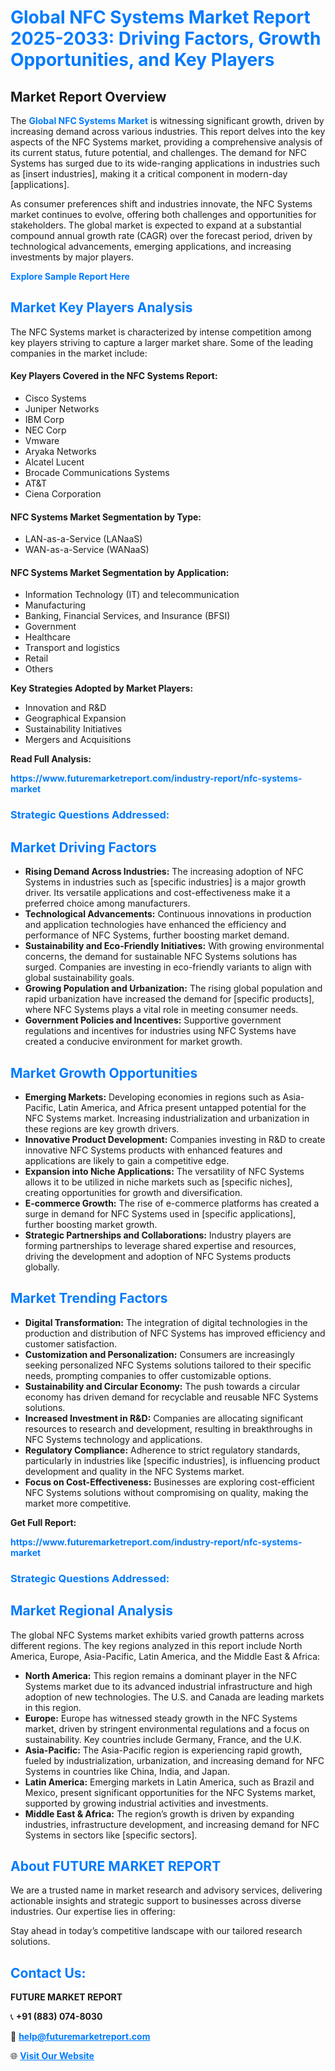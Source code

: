 <h1 style="color: #007BFF;">Global NFC Systems Market Report 2025-2033: Driving Factors, Growth Opportunities, and Key Players</h1>

<section id="overview">
<h2>Market Report Overview</h2>
<p>The <a href="https://www.futuremarketreport.com/industry-report/nfc-systems-market" style="color: #007BFF; text-decoration: none;"><strong>Global NFC Systems Market</strong></a> is witnessing significant growth, driven by increasing demand across various industries. This report delves into the key aspects of the NFC Systems market, providing a comprehensive analysis of its current status, future potential, and challenges. The demand for NFC Systems has surged due to its wide-ranging applications in industries such as [insert industries], making it a critical component in modern-day [applications].</p>
<p>As consumer preferences shift and industries innovate, the NFC Systems market continues to evolve, offering both challenges and opportunities for stakeholders. The global market is expected to expand at a substantial compound annual growth rate (CAGR) over the forecast period, driven by technological advancements, emerging applications, and increasing investments by major players.</p>
</section>

<section id="overview">
<p><a href="https://www.futuremarketreport.com/request-sample/reportId=37381" style="color: #007BFF; text-decoration: none;"><strong>Explore Sample Report Here</strong></a></p>
</section>

<section id="key-players">
<h2 style="color: #007BFF;">Market Key Players Analysis</h2>
<p>The NFC Systems market is characterized by intense competition among key players striving to capture a larger market share. Some of the leading companies in the market include:</p>
<h4>Key Players Covered in the NFC Systems Report:</h4>
<ul><li>Cisco Systems</li><li>Juniper Networks</li><li>IBM Corp</li><li>NEC Corp</li><li>Vmware</li><li>Aryaka Networks</li><li>Alcatel Lucent</li><li>Brocade Communications Systems</li><li>AT&amp;T</li><li>Ciena Corporation</li></ul>
<h4>NFC Systems Market Segmentation by Type:</h4>
<ul><li>LAN-as-a-Service (LANaaS)</li><li>WAN-as-a-Service (WANaaS)</li></ul>

<h4>NFC Systems Market Segmentation by Application:</h4>
<ul><li>Information Technology (IT) and telecommunication</li><li>Manufacturing</li><li>Banking, Financial Services, and Insurance (BFSI)</li><li>Government</li><li>Healthcare</li><li>Transport and logistics</li><li>Retail</li><li>Others</li></ul>
<p><strong>Key Strategies Adopted by Market Players:</strong></p>
<ul>
<li>Innovation and R&D</li>
<li>Geographical Expansion</li>
<li>Sustainability Initiatives</li>
<li>Mergers and Acquisitions</li>
</ul>
</section>

<section>
<p><strong>Read Full Analysis: </strong></p><a href="https://www.futuremarketreport.com/industry-report/nfc-systems-market" style="color: #007BFF; text-decoration: none;"><strong>https://www.futuremarketreport.com/industry-report/nfc-systems-market</strong></a>
<h3 style="color: #007BFF;">Strategic Questions Addressed:</h3>
</section>

<section id="driving-factors">
<h2 style="color: #007BFF;">Market Driving Factors</h2>
<ul>
<li><strong>Rising Demand Across Industries:</strong> The increasing adoption of NFC Systems in industries such as [specific industries] is a major growth driver. Its versatile applications and cost-effectiveness make it a preferred choice among manufacturers.</li>
<li><strong>Technological Advancements:</strong> Continuous innovations in production and application technologies have enhanced the efficiency and performance of NFC Systems, further boosting market demand.</li>
<li><strong>Sustainability and Eco-Friendly Initiatives:</strong> With growing environmental concerns, the demand for sustainable NFC Systems solutions has surged. Companies are investing in eco-friendly variants to align with global sustainability goals.</li>
<li><strong>Growing Population and Urbanization:</strong> The rising global population and rapid urbanization have increased the demand for [specific products], where NFC Systems plays a vital role in meeting consumer needs.</li>
<li><strong>Government Policies and Incentives:</strong> Supportive government regulations and incentives for industries using NFC Systems have created a conducive environment for market growth.</li>
</ul>
</section>

<section id="growth-opportunities">
<h2 style="color: #007BFF;">Market Growth Opportunities</h2>
<ul>
<li><strong>Emerging Markets:</strong> Developing economies in regions such as Asia-Pacific, Latin America, and Africa present untapped potential for the NFC Systems market. Increasing industrialization and urbanization in these regions are key growth drivers.</li>
<li><strong>Innovative Product Development:</strong> Companies investing in R&D to create innovative NFC Systems products with enhanced features and applications are likely to gain a competitive edge.</li>
<li><strong>Expansion into Niche Applications:</strong> The versatility of NFC Systems allows it to be utilized in niche markets such as [specific niches], creating opportunities for growth and diversification.</li>
<li><strong>E-commerce Growth:</strong> The rise of e-commerce platforms has created a surge in demand for NFC Systems used in [specific applications], further boosting market growth.</li>
<li><strong>Strategic Partnerships and Collaborations:</strong> Industry players are forming partnerships to leverage shared expertise and resources, driving the development and adoption of NFC Systems products globally.</li>
</ul>
</section>

<section id="trending-factors">
<h2 style="color: #007BFF;">Market Trending Factors</h2>
<ul>
<li><strong>Digital Transformation:</strong> The integration of digital technologies in the production and distribution of NFC Systems has improved efficiency and customer satisfaction.</li>
<li><strong>Customization and Personalization:</strong> Consumers are increasingly seeking personalized NFC Systems solutions tailored to their specific needs, prompting companies to offer customizable options.</li>
<li><strong>Sustainability and Circular Economy:</strong> The push towards a circular economy has driven demand for recyclable and reusable NFC Systems solutions.</li>
<li><strong>Increased Investment in R&D:</strong> Companies are allocating significant resources to research and development, resulting in breakthroughs in NFC Systems technology and applications.</li>
<li><strong>Regulatory Compliance:</strong> Adherence to strict regulatory standards, particularly in industries like [specific industries], is influencing product development and quality in the NFC Systems market.</li>
<li><strong>Focus on Cost-Effectiveness:</strong> Businesses are exploring cost-efficient NFC Systems solutions without compromising on quality, making the market more competitive.</li>
</ul>
</section>

<section>
<p><strong>Get Full Report: </strong></p><a href="https://www.futuremarketreport.com/industry-report/nfc-systems-market" style="color: #007BFF; text-decoration: none;"><strong>https://www.futuremarketreport.com/industry-report/nfc-systems-market</strong></a>
<h3 style="color: #007BFF;">Strategic Questions Addressed:</h3>
</section>


<section id="regional-analysis">
<h2 style="color: #007BFF;">Market Regional Analysis</h2>
<p>The global NFC Systems market exhibits varied growth patterns across different regions. The key regions analyzed in this report include North America, Europe, Asia-Pacific, Latin America, and the Middle East & Africa:</p>
<ul>
<li><strong>North America:</strong> This region remains a dominant player in the NFC Systems market due to its advanced industrial infrastructure and high adoption of new technologies. The U.S. and Canada are leading markets in this region.</li>
<li><strong>Europe:</strong> Europe has witnessed steady growth in the NFC Systems market, driven by stringent environmental regulations and a focus on sustainability. Key countries include Germany, France, and the U.K.</li>
<li><strong>Asia-Pacific:</strong> The Asia-Pacific region is experiencing rapid growth, fueled by industrialization, urbanization, and increasing demand for NFC Systems in countries like China, India, and Japan.</li>
<li><strong>Latin America:</strong> Emerging markets in Latin America, such as Brazil and Mexico, present significant opportunities for the NFC Systems market, supported by growing industrial activities and investments.</li>
<li><strong>Middle East & Africa:</strong> The region’s growth is driven by expanding industries, infrastructure development, and increasing demand for NFC Systems in sectors like [specific sectors].</li>
</ul>
</section>

<footer>
<h2 style="color: #007BFF;">About FUTURE MARKET REPORT</h2>
<p>We are a trusted name in market research and advisory services, delivering actionable insights and strategic support to businesses across diverse industries. Our expertise lies in offering:</p>

<p>Stay ahead in today’s competitive landscape with our tailored research solutions.</p>

<h2 style="color: #007BFF;">Contact Us:</h2>
<p><strong>FUTURE MARKET REPORT</strong></p>
<p>📞 <strong>+91 (883) 074-8030</strong></p>
<p>📧 <strong><a href="mailto:help@futuremarketreport.com" style="color: #007BFF;">help@futuremarketreport.com</a></strong></p>
<p>🌐 <strong><a href="https://www.futuremarketreport.com/" style="color: #007BFF;">Visit Our Website</a></strong></p>
</footer>
